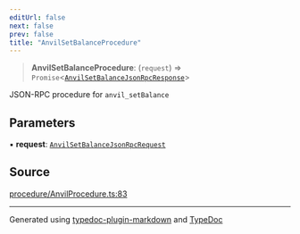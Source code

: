 ```yaml
---
editUrl: false
next: false
prev: false
title: "AnvilSetBalanceProcedure"
---
```


> **AnvilSetBalanceProcedure**: (`request`) => `Promise`\<[`AnvilSetBalanceJsonRpcResponse`](/reference/tevm/procedures-types/type-aliases/anvilsetbalancejsonrpcresponse/)\>

JSON-RPC procedure for `anvil_setBalance`

## Parameters

▪ **request**: [`AnvilSetBalanceJsonRpcRequest`](/reference/tevm/procedures-types/type-aliases/anvilsetbalancejsonrpcrequest/)

## Source

[procedure/AnvilProcedure.ts:83](https://github.com/evmts/tevm-monorepo/blob/main/packages/procedures-spec/src/procedure/AnvilProcedure.ts#L83)

***
Generated using [typedoc-plugin-markdown](https://www.npmjs.com/package/typedoc-plugin-markdown) and [TypeDoc](https://typedoc.org/)
